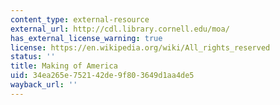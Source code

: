 ```yaml
---
content_type: external-resource
external_url: http://cdl.library.cornell.edu/moa/
has_external_license_warning: true
license: https://en.wikipedia.org/wiki/All_rights_reserved
status: ''
title: Making of America
uid: 34ea265e-7521-42de-9f80-3649d1aa4de5
wayback_url: ''
---
```

